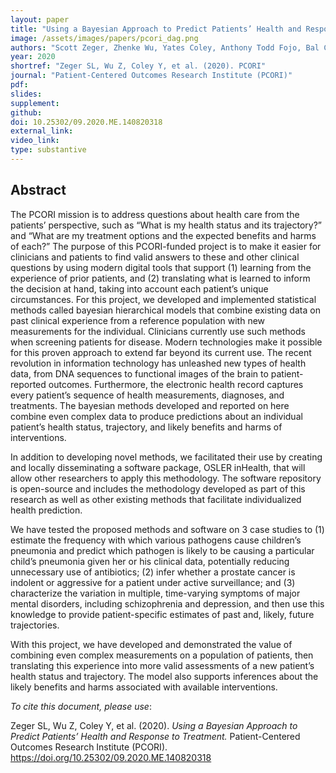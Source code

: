 ```yaml
---
layout: paper
title: "Using a Bayesian Approach to Predict Patients’ Health and Response to Treatment"
image: /assets/images/papers/pcori_dag.png
authors: "Scott Zeger, Zhenke Wu, Yates Coley, Anthony Todd Fojo, Bal Carter, Katherine O'Brien, Peter Zandi, Mary Cooke, Vince Carey, Ciprian Crainiceanu, John Muscelli, Adrian Gherman, Jason Mekosh"
year: 2020
shortref: "Zeger SL, Wu Z, Coley Y, et al. (2020). PCORI"
journal: "Patient-Centered Outcomes Research Institute (PCORI)"
pdf: 
slides: 
supplement: 
github: 
doi: 10.25302/09.2020.ME.140820318
external_link: 
video_link: 
type: substantive
---
```


## Abstract

The PCORI mission is to address questions about health care from the patients’ perspective, such as “What is my health status and its trajectory?” and “What are my treatment options and the expected benefits and harms of each?” The purpose of this PCORI-funded project is to make it easier for clinicians and patients to find valid answers to these and other clinical questions by using modern digital tools that support (1) learning from the experience of prior patients, and (2) translating what is learned to inform the decision at hand, taking into account each patient’s unique circumstances. For this project, we developed and implemented statistical methods called bayesian hierarchical models that combine existing data on past clinical experience from a reference population with new measurements for the individual. Clinicians currently use such methods when screening patients for disease. Modern technologies make it possible for this proven approach to extend far beyond its current use. The recent revolution in information technology has unleashed new types of health data, from DNA sequences to functional images of the brain to patient-reported outcomes. Furthermore, the electronic health record captures every patient’s sequence of health measurements, diagnoses, and treatments. The bayesian methods developed and reported on here combine even complex data to produce predictions about an individual patient’s health status, trajectory, and likely benefits and harms of interventions.

In addition to developing novel methods, we facilitated their use by creating and locally disseminating a software package, OSLER inHealth, that will allow other researchers to apply this methodology. The software repository is open-source and includes the methodology developed as part of this research as well as other existing methods that facilitate individualized health prediction.

We have tested the proposed methods and software on 3 case studies to (1) estimate the frequency with which various pathogens cause children’s pneumonia and predict which pathogen is likely to be causing a particular child’s pneumonia given her or his clinical data, potentially reducing unnecessary use of antibiotics; (2) infer whether a prostate cancer is indolent or aggressive for a patient under active surveillance; and (3) characterize the variation in multiple, time-varying symptoms of major mental disorders, including schizophrenia and depression, and then use this knowledge to provide patient-specific estimates of past and, likely, future trajectories.

With this project, we have developed and demonstrated the value of combining even complex measurements on a population of patients, then translating this experience into more valid assessments of a new patient’s health status and trajectory. The model also supports inferences about the likely benefits and harms associated with available interventions.

_To cite this document, please use_: 

Zeger SL, Wu Z, Coley Y, et al. (2020). _Using a Bayesian Approach to Predict Patients’ Health and Response to Treatment._ Patient-Centered Outcomes Research Institute (PCORI). https://doi.org/10.25302/09.2020.ME.140820318